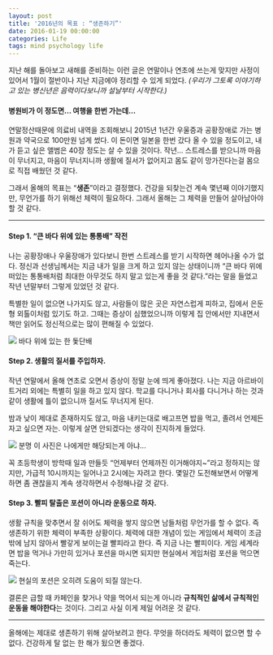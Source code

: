 ```yaml
---
layout: post
title: '2016년의 목표 : “생존하기”'
date: 2016-01-19 00:00:00
categories: Life
tags: mind psychology life
---
```


지난 해를 돌아보고 새해를 준비하는 이런 글은 연말이나 연초에 쓰는게 맞지만 사정이 있어서 1월이 절반이나 지난 지금에야 정리할 수 있게
되었다. *(우리가 그토록 이야기하고 있는 병신년은 음력이다보니까 설날부터 시작한다.)*

#### 병원비가 이 정도면… 여행을 한번 가는데…

연말정산때문에 의료비 내역을 조회해보니 2015년 1년간 우울증과 공황장애로 가는 병원과 약국으로 100만원 넘게 썼다. 이 돈이면 일본을 한번 갔다 올 수 있을 정도이고, 내가 듣고 싶은 앨범은 40장 정도는 살 수 있을 것이다. 작년… 스트레스를 받으니까 마음이 무너지고, 마음이 무너지니까 생활에 질서가 없어지고 몸도 같이 망가진다는걸 몸으로 직접 배웠던 것 같다.

그래서 올해의 목표는 “**생존**”이라고 결정했다. 건강을 되찾는건 계속 몇년째 이야기했지만, 무언가를 하기 위해선 체력이 필요하다. 그래서 올해는 그 체력을 만들어 살아남아야 할 것 같다.

*****

#### Step 1. “큰 바다 위에 있는 통통배” 작전

나는 공황장애나 우울장애가 있다보니 한번 스트레스를 받기 시작하면 헤어나올 수가 없다. 정신과 선생님께서는 지금 내가 일을 크게 하고 있지 않는 상태이니까 “큰 바다 위에 떠있는 통통배처럼 최대한 아무것도 하지 말고 있는게 좋을 것 같다.”라는 말을 들었고 작년 년말부터 그렇게 있었던 것
같다.

특별한 일이 없으면 나가지도 않고, 사람들이 많은 곳은 자연스럽게 피하고, 집에서 은둔형 외톨이처럼 있기도 하고. 그때는 증상이 심했었으니까 이렇게 집 안에서만 지내면서 책만 읽어도 정신적으로는 많이 편해질 수 있었다.

![](https://cdn-images-1.medium.com/max/1600/1*BNo_kwJ3eqSjP9M72BXzjg.jpeg)
<span class="figcaption_hack">바다 위에 있는 한 돛단배</span>

#### Step 2. 생활의 질서를 주입하자.

작년 연말에서 올해 연초로 오면서 증상이 정말 눈에 띄게 좋아졌다. 나는 지금 아르바이트거리 외에는 특별히 일을 하고 있지 않다. 학교를 다니거나 회사를 다니거나 하는 것과 같이 생활에 틀이 없으니까 질서도 무너지게 된다.

밤과 낮이 제대로 존재하지도 않고, 마음 내키는대로 배고프면 밥을 먹고, 졸려서 언제든 자고 싶으면 자는. 이렇게 살면 안되겠다는 생각이 진지하게 들었다.

![](https://cdn-images-1.medium.com/max/1600/1*l5WmQKMT93LTJ7MRyJCJCA.jpeg)
<span class="figcaption_hack">분명 이 사진은 나에게만 해당되는게 아냐...</span>

꼭 초등학생이 방학때 일과 만들듯 “언제부터 언제까진 이거해야지~”라고 정하지는 않지만, 가급적 10시까지는 일어나고 2시에는 자려고 한다. 몇일간 도전해보면서 어떻게하면 좀 괜찮을지 계속 생각하면서 수정해나갈 것 같다.

#### Step 3. 빨피 탈출은 포션이 아니라 운동으로 하자.

생활 규칙을 맞추면서 잘 쉬어도 체력을 쌓지 않으면 남들처럼 무언가를 할 수 없다. 즉 생존하기 위한 체력이 부족한 상황이다. 체력에 대한 개념이 있는 게임에서 체력이 조금밖에 남지 않아서 빨갛게 보이는걸 빨피라고 한다. 즉 지금 나는 빨피이다. 게임 세계라면 밥을 먹거나 가만히 있거나 포션을 마시면 되지만 현실에서 게임처럼 포션을 먹으면 죽는다.

![](https://cdn-images-1.medium.com/max/1600/1*p5gAQZpC_kr0BylQIf9SCw.jpeg)
<span class="figcaption_hack">현실의 포션은 오히려 도움이 되질 않는다.</span>

결론은 급할 때 카페인을 찾거나 약을 먹어서 되는게 아니라 **규칙적인 삶에서 규칙적인 운동을 해야한다**는 것이다. 그리고 사실 이게 제일 어려운 것 같다.

*****

올해에는 제대로 생존하기 위해 살아보려고 한다. 무엇을 하더라도 체력이 없으면 할 수 없다. 건강하게 탈 없는 한 해가 됬으면 좋겠다.
